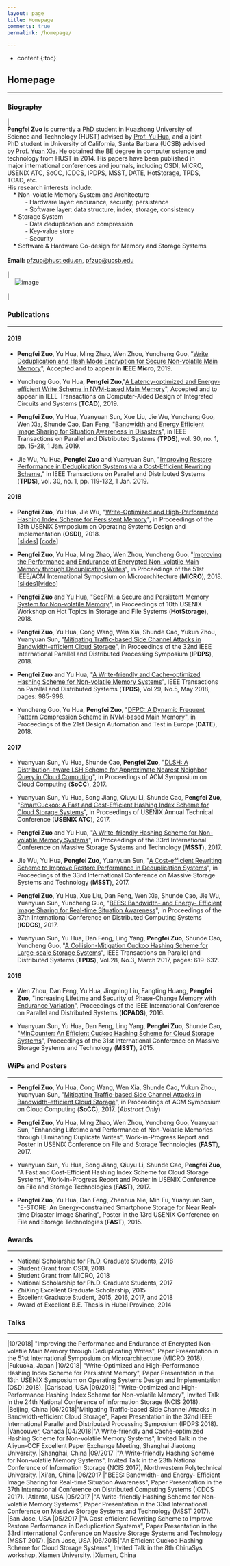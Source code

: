 ```yaml
---
layout: page
title: Homepage
comments: true
permalink: /homepage/

---
```


* content
{:toc}

## Homepage

---
 
### Biography
 
| <br> **Pengfei Zuo** is currently a PhD student in Huazhong University of <br>Science and Technology (HUST) advised by [Prof. Yu Hua](https://csyhua.github.io/csyhua/index.html), and a joint<br> PhD student in University of California, Santa Barbara (UCSB) advised<br> by [Prof. Yuan Xie](https://www.ece.ucsb.edu/~yuanxie/). He obtained the BE degree in computer science and <br>technology from HUST in 2014. His papers have been published in<br> major international conferences and journals, including OSDI, MICRO, <br>USENIX ATC, SoCC, ICDCS, IPDPS, MSST, DATE, HotStorage, TPDS, <br>TCAD, etc. <br>His research interests include: <br> &emsp;**\*** Non-volatile Memory System and Architecture <br>&emsp;&emsp;&emsp;- Hardware layer: endurance, security, persistence <br>&emsp;&emsp;&emsp;- Software layer: data structure, index, storage, consistency <br> &emsp;**\*** Storage System <br>&emsp;&emsp;&emsp;- Data deduplication and compression <br>&emsp;&emsp;&emsp;- Key-value store <br> &emsp;&emsp;&emsp;- Security<br>  &emsp;**\*** Software & Hardware Co-design for Memory and Storage Systems  <br> <br> **Email:** <pfzuo@hust.edu.cn>, <pfzuo@ucsb.edu> <br> <br>  | <br> &emsp; ![image](https://pfzuo.github.io/images/zuo.jpg) <br> <br> |


### Publications

---

#### 2019


* **Pengfei Zuo**, Yu Hua, Ming Zhao, Wen Zhou, Yuncheng Guo, "[Write Deduplication and Hash Mode Encryption for Secure Non-volatile Main Memory](https://csyhua.github.io/csyhua/hua-IEEE-micro.pdf)", Accepted and to appear in **IEEE Micro**, 2019.

* Yuncheng Guo, Yu Hua, **Pengfei Zuo**,"[A Latency-optimized and Energy-efficient Write Scheme in NVM-based Main Memory](https://csyhua.github.io/csyhua/hua-tcad2018-nvm.pdf)", Accepted and to appear in IEEE Transactions on Computer-Aided Design of Integrated Circuits and Systems (**TCAD**), 2019.

*  **Pengfei Zuo**, Yu Hua, Yuanyuan Sun, Xue Liu, Jie Wu, Yuncheng Guo, Wen Xia, Shunde Cao, Dan Feng, "[Bandwidth and Energy Efficient Image Sharing for Situation Awareness in Disasters](https://csyhua.github.io/csyhua/hua-tpds2018-bandwidth.pdf)", in IEEE Transactions on Parallel and Distributed Systems (**TPDS**), vol. 30, no. 1, pp. 15-28, 1 Jan. 2019.

* Jie Wu, Yu Hua, **Pengfei Zuo** and Yuanyuan Sun, "[Improving Restore Performance in Deduplication Systems via a Cost-Efficient Rewriting Scheme](https://csyhua.github.io/csyhua/hua-tpds2018-dedup.pdf)," in IEEE Transactions on Parallel and Distributed Systems (**TPDS**), vol. 30, no. 1, pp. 119-132, 1 Jan. 2019.


#### 2018


* **Pengfei Zuo**, Yu Hua, Jie Wu, "[Write-Optimized and High-Performance Hashing Index Scheme for Persistent Memory](https://csyhua.github.io/csyhua/hua-OSDI2018.pdf)", in Proceedings of the 13th USENIX Symposium on Operating Systems Design and Implementation (**OSDI**), 2018. <br>
[[slides](https://www.usenix.org/sites/default/files/conference/protected-files/osdi18_slides_zuo.pdf)] [[code](https://github.com/Pfzuo/Level-Hashing)]

* **Pengfei Zuo**, Yu Hua, Ming Zhao, Wen Zhou, Yuncheng Guo, "[Improving the Performance and Endurance of Encrypted Non-volatile Main Memory through Deduplicating Writes](https://csyhua.github.io/csyhua/hua-MICRO2018.pdf)", in Proceedings of the 51st IEEE/ACM International Symposium on Microarchitecture (**MICRO**), 2018. <br>
[[slides](https://csyhua.github.io/csyhua/hua-micro2018-slides.pdf)][[video](https://youtu.be/CU-RVr8wOk0)]

* **Pengfei Zuo** and Yu Hua, "[SecPM: a Secure and Persistent Memory System for Non-volatile Memory](https://csyhua.github.io/csyhua/hua-hotstorage2018.pdf)", in Proceedings of 10th USENIX Workshop on Hot Topics in Storage and File Systems (**HotStorage**), 2018.

* **Pengfei Zuo**, Yu Hua, Cong Wang, Wen Xia, Shunde Cao, Yukun Zhou, Yuanyuan Sun, "[Mitigating Traffic-based Side Channel Attacks in Bandwidth-efficient Cloud Storage](https://csyhua.github.io/csyhua/hua-ipdps2018.pdf)", in Proceedings of the 32nd IEEE International Parallel and Distributed Processing Symposium (**IPDPS**), 2018.

* **Pengfei Zuo** and Yu Hua, "[A Write-friendly and Cache-optimized Hashing Scheme for Non-volatile Memory Systems](https://csyhua.github.io/csyhua/hua-tpds2018-nvm.pdf)", IEEE Transactions on Parallel and Distributed Systems (**TPDS**), Vol.29, No.5, May 2018, pages: 985-998.

* Yuncheng Guo, Yu Hua, **Pengfei Zuo**, "[DFPC: A Dynamic Frequent Pattern Compression Scheme in NVM-based Main Memory](https://csyhua.github.io/csyhua/hua-dfpc-date2018.pdf)", in Proceedings of the 21st Design Automation and Test in Europe (**DATE**), 2018.

#### 2017

* Yuanyuan Sun, Yu Hua, Shunde Cao, **Pengfei Zuo**, "[DLSH: A Distribution-aware LSH Scheme for Approximate Nearest Neighbor Query in Cloud Computing](https://csyhua.github.io/csyhua/hua-socc17.pdf)", in Proceedings of ACM Symposium on Cloud Computing (**SoCC**), 2017.

* Yuanyuan Sun, Yu Hua, Song Jiang, Qiuyu Li, Shunde Cao, **Pengfei Zuo**, "[SmartCuckoo: A Fast and Cost-Efficient Hashing Index Scheme for Cloud Storage Systems](https://csyhua.github.io/csyhua/hua-atc2017.pdf)", in Proceedings of USENIX Annual Technical Conference (**USENIX ATC**), 2017.

* **Pengfei Zuo** and Yu Hua, "[A Write-friendly Hashing Scheme for Non-volatile Memory Systems](https://csyhua.github.io/csyhua/hua-MSST2017-NVM.pdf)", in Proceedings of the 33rd International Conference on Massive Storage Systems and Technology (**MSST**), 2017.

* Jie Wu, Yu Hua, **Pengfei Zuo**, Yuanyuan Sun, "[A Cost-efficient Rewriting Scheme to Improve Restore Performance in Deduplication Systems](https://csyhua.github.io/csyhua/hua-MSST2017-dedup.pdf)", in Proceedings of the 33rd International Conference on Massive Storage Systems and Technology (**MSST**), 2017.

* **Pengfei Zuo**, Yu Hua, Xue Liu, Dan Feng, Wen Xia, Shunde Cao, Jie Wu, Yuanyuan Sun, Yuncheng Guo, "[BEES: Bandwidth- and Energy- Efficient Image Sharing for Real-time Situation Awareness](https://csyhua.github.io/csyhua/hua-ICDCS2017.pdf)", in Proceedings of the 37th International Conference on Distributed Computing Systems (**ICDCS**), 2017.

* Yuanyuan Sun, Yu Hua, Dan Feng, Ling Yang, **Pengfei Zuo**, Shunde Cao, Yuncheng Guo, "[A Collision-Mitigation Cuckoo Hashing Scheme for Large-scale Storage Systems](https://csyhua.github.io/csyhua/hua-TPDS2016.pdf)", IEEE Transactions on Parallel and Distributed Systems (**TPDS**), Vol.28, No.3, March 2017, pages: 619-632.

#### 2016

* Wen Zhou, Dan Feng, Yu Hua, Jingning Liu, Fangting Huang, **Pengfei Zuo**, "[Increasing Lifetime and Security of Phase-Change Memory with Endurance Variation](http://ieeexplore.ieee.org/stamp/stamp.jsp?arnumber=7823831)", Proceedings of the IEEE International Conference on Parallel and Distributed Systems (**ICPADS**), 2016.

* Yuanyuan Sun, Yu Hua, Dan Feng, Ling Yang, **Pengfei Zuo**, Shunde Cao, "[MinCounter: An Efficient Cuckoo Hashing Scheme for Cloud Storage Systems](https://csyhua.github.io/csyhua/hua-MSST2015.pdf)", Proceedings of the 31st International Conference on Massive Storage Systems and Technology (**MSST**), 2015.


### WiPs and Posters 

---

* **Pengfei Zuo**, Yu Hua, Cong Wang, Wen Xia, Shunde Cao, Yukun Zhou, Yuanyuan Sun, "[Mitigating Traffic-based Side Channel Attacks in Bandwidth-efficient Cloud Storage](https://dl.acm.org/citation.cfm?id=3132688)", in Proceedings of ACM Symposium on Cloud Computing (**SoCC**), 2017. (*Abstract Only*)

* **Pengfei Zuo**, Yu Hua, Ming Zhao, Wen Zhou, Yuncheng Guo, Yuanyuan Sun, "Enhancing Lifetime and Performance of Non-Volatile Memories through Eliminating Duplicate Writes", Work-in-Progress Report and Poster in USENIX Conference on File and Storage Technologies (**FAST**), 2017.

* Yuanyuan Sun, Yu Hua, Song Jiang, Qiuyu Li, Shunde Cao, **Pengfei Zuo**, "A Fast and Cost-Efficient Hashing Index Scheme for Cloud Storage Systems",  Work-in-Progress Report and Poster in USENIX Conference on File and Storage Technologies (**FAST**), 2017.

* **Pengfei Zuo**, Yu Hua, Dan Feng, Zhenhua Nie, Min Fu, Yuanyuan Sun, "E-STORE: An Energy-constrained Smartphone Storage for Near Real-time Disaster Image Sharing", Poster in the 13rd USENIX Conference on File and Storage Technologies (**FAST**), 2015.


### Awards 

---
*  National Scholarship for Ph.D. Graduate Students, 2018
*  Student Grant from OSDI, 2018
*  Student Grant from MICRO, 2018
*  National Scholarship for Ph.D. Graduate Students, 2017
*  ZhiXing Excellent Graduate Scholarship, 2015
*  Excellent Graduate Student, 2015, 2016, 2017, and 2018
*  Award of Excellent B.E. Thesis in Hubei Province, 2014


### Talks

---

|10/2018| "Improving the Performance and Endurance of Encrypted Non-volatile Main Memory through Deduplicating Writes", Paper Presentation in the  51st International Symposium on Microarchitecture (MICRO 2018). |Fukuoka, Japan
|10/2018| "Write-Optimized and High-Performance Hashing Index Scheme for Persistent Memory", Paper Presentation in the 13th USENIX Symposium on Operating Systems Design and Implementation (OSDI 2018). |Carlsbad, USA
|09/2018| "Write-Optimized and High-Performance Hashing Index Scheme for Non-volatile Memory", Invited Talk in the 24th National Conference of Information Storage (NCIS 2018). |Beijing, China
|06/2018|"Mitigating Traffic-based Side Channel Attacks in Bandwidth-efficient Cloud Storage", Paper Presentation in the 32nd IEEE International Parallel and Distributed Processing Symposium (IPDPS 2018). |Vancouver, Canada
|04/2018|"A Write-friendly and Cache-optimized Hashing Scheme for Non-volatile Memory Systems", Invited Talk in the Aliyun-CCF Excellent Paper Exchange Meeting, Shanghai Jiaotong University. |Shanghai, China
|09/2017 |"A Write-friendly Hashing Scheme for Non-volatile Memory Systems", Invited Talk in the 23th National Conference of Information Storage (NCIS 2017), Northwestern Polytechnical University. |Xi'an, China
|06/2017 |"BEES: Bandwidth- and Energy- Efficient Image Sharing for Real-time Situation Awareness", Paper Presentation in the 37th International Conference on Distributed Computing Systems (ICDCS 2017). |Atlanta, USA
|05/2017 |"A Write-friendly Hashing Scheme for Non-volatile Memory Systems", Paper Presentation in the 33rd International Conference on Massive Storage Systems and Technology (MSST 2017). |San Jose, USA
|05/2017 |"A Cost-efficient Rewriting Scheme to Improve Restore Performance in Deduplication Systems", Paper Presentation in the 33rd International Conference on Massive Storage Systems and Technology (MSST 2017). |San Jose, USA
|06/2015|"An Efficient Cuckoo Hashing Scheme for Cloud Storage Systems", Invited Talk in the 8th ChinaSys workshop, Xiamen University. |Xiamen, China